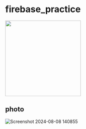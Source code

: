 # firebase_practice

<img src="https://github.com/user-attachments/assets/050b349e-5a15-4d34-8433-d887bc24f68f" width=240>

## photo
![Screenshot 2024-08-08 140855](https://github.com/user-attachments/assets/d90c8049-e2ea-40b6-94ff-4744a8b8cd1b)
